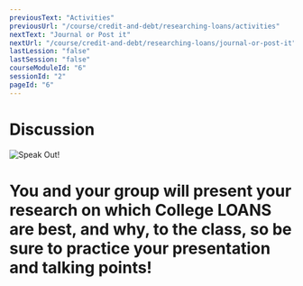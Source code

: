 ```yaml
---
previousText: "Activities"
previousUrl: "/course/credit-and-debt/researching-loans/activities"
nextText: "Journal or Post it"
nextUrl: "/course/credit-and-debt/researching-loans/journal-or-post-it"
lastLession: "false"
lastSession: "false"
courseModuleId: "6"
sessionId: "2"
pageId: "6"
---
```



# Discussion

![Speak Out!](/assets/img/lets-talk-about-it.png)

# You and your group will present your research on which College LOANS are best, and why, to the class, so be sure to practice your presentation and talking points!